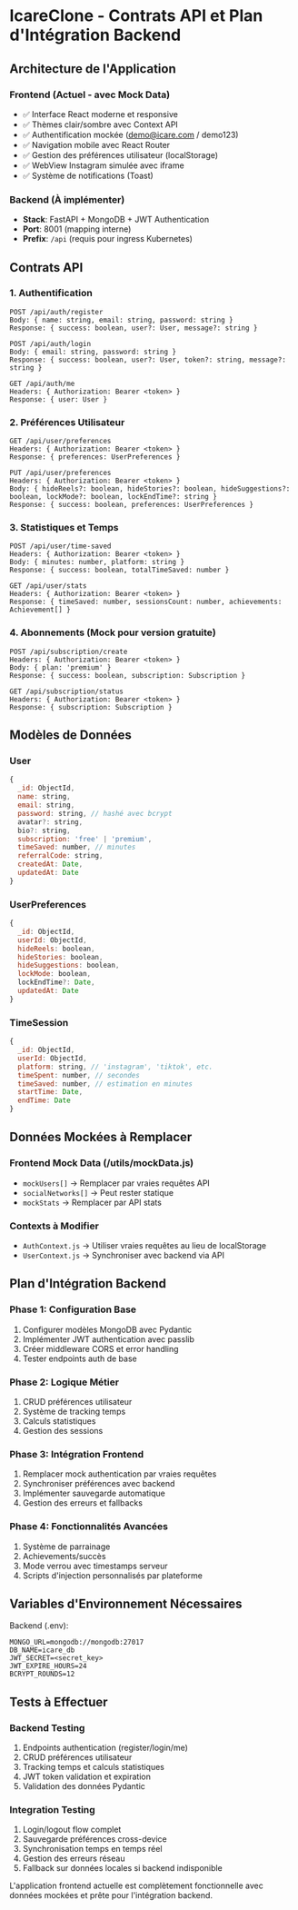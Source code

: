 # IcareClone - Contrats API et Plan d'Intégration Backend

## Architecture de l'Application

### Frontend (Actuel - avec Mock Data)
- ✅ Interface React moderne et responsive
- ✅ Thèmes clair/sombre avec Context API
- ✅ Authentification mockée (demo@icare.com / demo123)
- ✅ Navigation mobile avec React Router
- ✅ Gestion des préférences utilisateur (localStorage)
- ✅ WebView Instagram simulée avec iframe
- ✅ Système de notifications (Toast)

### Backend (À implémenter)
- **Stack**: FastAPI + MongoDB + JWT Authentication
- **Port**: 8001 (mapping interne)
- **Prefix**: `/api` (requis pour ingress Kubernetes)

## Contrats API

### 1. Authentification
```
POST /api/auth/register
Body: { name: string, email: string, password: string }
Response: { success: boolean, user?: User, message?: string }

POST /api/auth/login  
Body: { email: string, password: string }
Response: { success: boolean, user?: User, token?: string, message?: string }

GET /api/auth/me
Headers: { Authorization: Bearer <token> }
Response: { user: User }
```

### 2. Préférences Utilisateur
```
GET /api/user/preferences
Headers: { Authorization: Bearer <token> }
Response: { preferences: UserPreferences }

PUT /api/user/preferences
Headers: { Authorization: Bearer <token> }
Body: { hideReels?: boolean, hideStories?: boolean, hideSuggestions?: boolean, lockMode?: boolean, lockEndTime?: string }
Response: { success: boolean, preferences: UserPreferences }
```

### 3. Statistiques et Temps
```
POST /api/user/time-saved
Headers: { Authorization: Bearer <token> }
Body: { minutes: number, platform: string }
Response: { success: boolean, totalTimeSaved: number }

GET /api/user/stats
Headers: { Authorization: Bearer <token> }
Response: { timeSaved: number, sessionsCount: number, achievements: Achievement[] }
```

### 4. Abonnements (Mock pour version gratuite)
```
POST /api/subscription/create
Headers: { Authorization: Bearer <token> }
Body: { plan: 'premium' }
Response: { success: boolean, subscription: Subscription }

GET /api/subscription/status
Headers: { Authorization: Bearer <token> }
Response: { subscription: Subscription }
```

## Modèles de Données

### User
```javascript
{
  _id: ObjectId,
  name: string,
  email: string,
  password: string, // hashé avec bcrypt
  avatar?: string,
  bio?: string,
  subscription: 'free' | 'premium',
  timeSaved: number, // minutes
  referralCode: string,
  createdAt: Date,
  updatedAt: Date
}
```

### UserPreferences
```javascript
{
  _id: ObjectId,
  userId: ObjectId,
  hideReels: boolean,
  hideStories: boolean, 
  hideSuggestions: boolean,
  lockMode: boolean,
  lockEndTime?: Date,
  updatedAt: Date
}
```

### TimeSession
```javascript
{
  _id: ObjectId,
  userId: ObjectId,
  platform: string, // 'instagram', 'tiktok', etc.
  timeSpent: number, // secondes
  timeSaved: number, // estimation en minutes
  startTime: Date,
  endTime: Date
}
```

## Données Mockées à Remplacer

### Frontend Mock Data (/utils/mockData.js)
- `mockUsers[]` → Remplacer par vraies requêtes API
- `socialNetworks[]` → Peut rester statique
- `mockStats` → Remplacer par API stats

### Contexts à Modifier
- `AuthContext.js` → Utiliser vraies requêtes au lieu de localStorage
- `UserContext.js` → Synchroniser avec backend via API

## Plan d'Intégration Backend

### Phase 1: Configuration Base
1. Configurer modèles MongoDB avec Pydantic
2. Implémenter JWT authentication avec passlib
3. Créer middleware CORS et error handling
4. Tester endpoints auth de base

### Phase 2: Logique Métier  
1. CRUD préférences utilisateur
2. Système de tracking temps
3. Calculs statistiques
4. Gestion des sessions

### Phase 3: Intégration Frontend
1. Remplacer mock authentication par vraies requêtes
2. Synchroniser préférences avec backend  
3. Implémenter sauvegarde automatique
4. Gestion des erreurs et fallbacks

### Phase 4: Fonctionnalités Avancées
1. Système de parrainage
2. Achievements/succès  
3. Mode verrou avec timestamps serveur
4. Scripts d'injection personnalisés par plateforme

## Variables d'Environnement Nécessaires

Backend (.env):
```
MONGO_URL=mongodb://mongodb:27017
DB_NAME=icare_db  
JWT_SECRET=<secret_key>
JWT_EXPIRE_HOURS=24
BCRYPT_ROUNDS=12
```

## Tests à Effectuer

### Backend Testing
1. Endpoints authentication (register/login/me)
2. CRUD préférences utilisateur
3. Tracking temps et calculs statistiques
4. JWT token validation et expiration
5. Validation des données Pydantic

### Integration Testing  
1. Login/logout flow complet
2. Sauvegarde préférences cross-device
3. Synchronisation temps en temps réel
4. Gestion des erreurs réseau
5. Fallback sur données locales si backend indisponible

L'application frontend actuelle est complètement fonctionnelle avec données mockées et prête pour l'intégration backend.